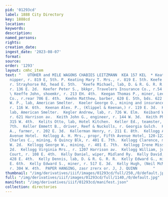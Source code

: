 ```yaml
---
pid: '01293cd'
label: 1888 City Directory
key: 1888cd
location: 
keywords: 
description: 
named_persons: 
rights: 
creation_date: 
ingest_date: '2023-08-07'
format: 
source: 
order: '1293'
layout: cmhc_item
text: "   UTOHER and MILE WAGONS CHABIES LEITZMANN  KEA 157 KEL  * Keating Jerry J.,
  nipper, r. 819 E, 5th. P. Keating Mary T. Mrs., r. 819 E. 5th. Keefe Mary A. Mrs.,
  r. Strayhorse Rd, head E. 5th.  ‘Keefe Michael, lab, D. & R. G. R. R.  Keefe , engineer,
  r. 136 E. 2d.  Keefer Peter S., bkkpr, Travelers Insurance Co., r.54 Clarenden Blk.
  \ Keeffe John, shoemkr, r. 213 EH. 4th.  Keegan Thomas P., miner, Lee Basin Mining
  Co., r.rear 706 E. 4th.  Keehn Matthew, barber, 620 E. 5th, bds. 622 E. 5th.  Keelan
  W. P., lab, American Smelter.  Keeler George O., mining and insurance, 104 W. 4th,
  r. 116 W. 6th.  Keenan Alex. P., (Klippel & Keenan,) r. 119 E. 3d.  Keenan James,
  lab, American Smelter.  Kegler Andrew, lab, r. 726 W. Elm.  Keibard W. T., mining,
  r. 621 Harrison av.  Keith John G., engineer, r. 144 W. 3d.  Keith Philip S., r.
  315 W. 4th.  Kelits Otto, lab, Hotel Kitchen.  Keller Ed., teamster, bds. 231 E.
  7th.  Keller Emmett B., driver, Reef & Nuckolls, r. Georgia Gulch.  Keller William
  A., farmer, r. 202 E. 3d.  Kellerman Henry, r. 211 E. 8th.  Kellogg A. H., r. Fifth
  Avenue Hotel.  Kellogg A. H. Mrs., propr, Fifth Avenue Hotel, 120-122 W. Sth.  Kellogg
  Charles C., mining, 6 Quincy Blk, r. 401 E. 7th.  Kellogg Clarence, miner, r. 2284
  W. 2d.  Kellogg George W., mining, r. 401 E. 7th.  Kellogg Irene Miss, r. 2284 W.
  2d.  Kellogg Virginia Mrs., r. 1207 Harrison av.  Kellogg William, judge, Criminal
  Court, r. 108 E. 4th.  Kelly Daniel, wiper, Midland Ry.  Kelly David, miner, bds.
  428 E. 4th.  Kelly Dennis, lab, D. & R. G. R. R.  Kelly Edward G., miner, r. 520
  E. 6th.  Kelly Edward S., miner, r. 517 E. 3d.  Kelly Hugh, (Neil McMillen & Co.,)
  r. 304 W. 4th.  PAPER HANGING, zasr zrerx or. J, J. QUINN       "
thumbnail: "/img/derivatives/iiif/images/01293cd/full/250,/0/default.jpg"
full: "/img/derivatives/iiif/images/01293cd/full/1140,/0/default.jpg"
manifest: "/img/derivatives/iiif/01293cd/manifest.json"
collection: directories
---
```

